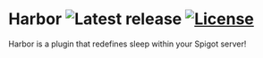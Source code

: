 # Harbor ![Latest release](https://img.shields.io/badge/release-1.4.3-orange.svg) [![License](https://img.shields.io/badge/license-MIT-brightgreen.svg)](https://github.com/nkomarn/Harbor/blob/master/LICENSE)
Harbor is a plugin that redefines sleep within your Spigot server!

